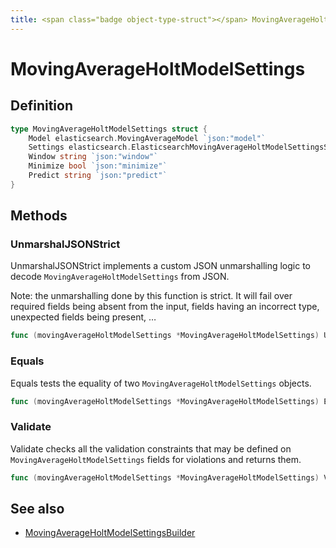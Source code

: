 ```yaml
---
title: <span class="badge object-type-struct"></span> MovingAverageHoltModelSettings
---
```

# <span class="badge object-type-struct"></span> MovingAverageHoltModelSettings

## Definition

```go
type MovingAverageHoltModelSettings struct {
    Model elasticsearch.MovingAverageModel `json:"model"`
    Settings elasticsearch.ElasticsearchMovingAverageHoltModelSettingsSettings `json:"settings"`
    Window string `json:"window"`
    Minimize bool `json:"minimize"`
    Predict string `json:"predict"`
}
```
## Methods

### <span class="badge object-method"></span> UnmarshalJSONStrict

UnmarshalJSONStrict implements a custom JSON unmarshalling logic to decode `MovingAverageHoltModelSettings` from JSON.

Note: the unmarshalling done by this function is strict. It will fail over required fields being absent from the input, fields having an incorrect type, unexpected fields being present, …

```go
func (movingAverageHoltModelSettings *MovingAverageHoltModelSettings) UnmarshalJSONStrict(raw []byte) error
```

### <span class="badge object-method"></span> Equals

Equals tests the equality of two `MovingAverageHoltModelSettings` objects.

```go
func (movingAverageHoltModelSettings *MovingAverageHoltModelSettings) Equals(other MovingAverageHoltModelSettings) bool
```

### <span class="badge object-method"></span> Validate

Validate checks all the validation constraints that may be defined on `MovingAverageHoltModelSettings` fields for violations and returns them.

```go
func (movingAverageHoltModelSettings *MovingAverageHoltModelSettings) Validate() error
```

## See also

 * <span class="badge builder"></span> [MovingAverageHoltModelSettingsBuilder](./builder-MovingAverageHoltModelSettingsBuilder.md)
